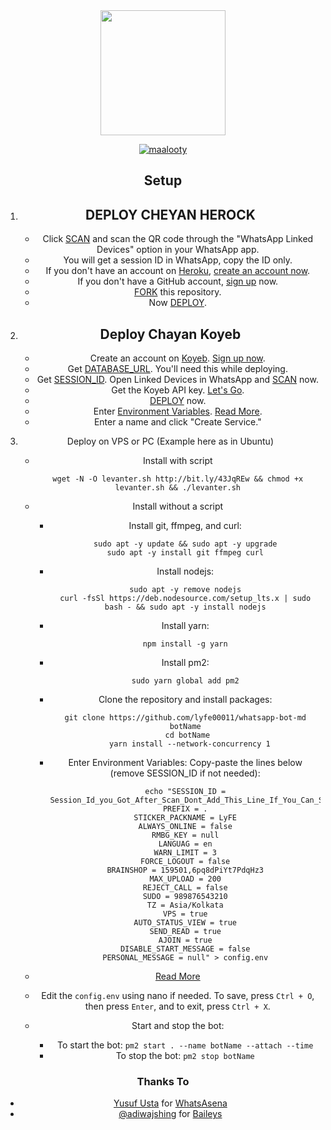 <div align="center">
  <img border-radius: 15px src="Lfa.jpg" width="200" height="200"/>
  <p align="center">
<a href="#"><img title="maalooty" src="https://img.shields.io/badge/maalooty-green?colorA=%23ff0000&colorB=%23017e40&style=for-the-badge"></a>
</p>


## Setup

1. ## DEPLOY CHEYAN HEROCK 
   - Click [SCAN](https://qr-hazel-alpha.vercel.app/md) and scan the QR code through the "WhatsApp Linked Devices" option in your WhatsApp app.
   - You will get a session ID in WhatsApp, copy the ID only.
   - If you don't have an account on [Heroku](https://signup.heroku.com/), [create an account now](https://signup.heroku.com/).
   - If you don't have a GitHub account, [sign up](https://github.com/join) now.
   - [FORK](https://github.com/lyfe00011/whatsapp-bot-md/fork) this repository.
   - Now [DEPLOY](https://qr-hazel-alpha.vercel.app/heroku).

2. ## Deploy Chayan Koyeb
   - Create an account on [Koyeb](https://app.koyeb.com/auth/signup). [Sign up now](https://app.koyeb.com/auth/signup).
   - Get [DATABASE_URL](https://github.com/lyfe00011/whatsapp-bot-md/wiki/DATABASE_URL). You'll need this while deploying.
   - Get [SESSION_ID](https://qr-hazel-alpha.vercel.app/md). Open Linked Devices in WhatsApp and [SCAN](https://qr-hazel-alpha.vercel.app/md) now.
   - Get the Koyeb API key. [Let's Go](https://app.koyeb.com/account/api).
   - [DEPLOY](https://qr-hazel-alpha.vercel.app/koyeb) now.
   - Enter [Environment Variables](https://github.com/lyfe00011/whatsapp-bot-md/wiki/Environment_Variables). [Read More](https://github.com/lyfe00011/whatsapp-bot-md/wiki/Environment_Variables).
   - Enter a name and click "Create Service."

3. Deploy on VPS or PC (Example here as in Ubuntu)

   - Install with script

         wget -N -O levanter.sh http://bit.ly/43JqREw && chmod +x levanter.sh && ./levanter.sh

   - Install without a script
       - Install git, ffmpeg, and curl:

             sudo apt -y update && sudo apt -y upgrade
             sudo apt -y install git ffmpeg curl

       - Install nodejs:

             sudo apt -y remove nodejs
             curl -fsSl https://deb.nodesource.com/setup_lts.x | sudo bash - && sudo apt -y install nodejs

       - Install yarn:

             npm install -g yarn

       - Install pm2:

             sudo yarn global add pm2

       - Clone the repository and install packages:

             git clone https://github.com/lyfe00011/whatsapp-bot-md botName
              cd botName
               yarn install --network-concurrency 1

       - Enter Environment Variables: Copy-paste the lines below (remove SESSION_ID if not needed):

             echo "SESSION_ID = Session_Id_you_Got_After_Scan_Dont_Add_This_Line_If_You_Can_Scan_From_Terminal_Itself
             PREFIX = .
             STICKER_PACKNAME = LyFE
             ALWAYS_ONLINE = false
             RMBG_KEY = null
             LANGUAG = en
             WARN_LIMIT = 3
             FORCE_LOGOUT = false
             BRAINSHOP = 159501,6pq8dPiYt7PdqHz3
             MAX_UPLOAD = 200
             REJECT_CALL = false
             SUDO = 989876543210
             TZ = Asia/Kolkata
             VPS = true
             AUTO_STATUS_VIEW = true
             SEND_READ = true
             AJOIN = true
             DISABLE_START_MESSAGE = false
             PERSONAL_MESSAGE = null" > config.env

    - [Read More](https://github.com/lyfe00011/whatsapp-bot-md/wiki/Environment_Variables)

    - Edit the `config.env` using nano if needed. To save, press `Ctrl + O`, then press `Enter`, and to exit, press `Ctrl + X`.

    - Start and stop the bot:
        - To start the bot: `pm2 start . --name botName --attach --time`
        - To stop the bot: `pm2 stop botName`

### Thanks To

- [Yusuf Usta](https://github.com/Quiec) for [WhatsAsena](https://github.com/yusufusta/WhatsAsena)
- [@adiwajshing](https://github.com/adiwajshing) for [Baileys](https://github.com/adiwajshing/Baileys)
